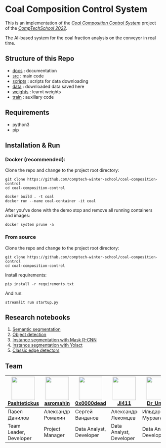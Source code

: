 # Coal Composition Control System 

This is an implementation of the [_Coal Composition Control System_](https://comptechschool.com/2022/projects/coal_cv) project of the [_CompTechSchool 2022_](https://comptechschool.com/homepage).

The AI-based system for the coal fraction analysis on the conveyor in real time.

## Structure of this Repo

- [docs](docs) : documentation
- [src](src) : main code
- [scripts](scripts) : scripts for data downloading
- [data](data) : downloaded data saved here
- [weights](weights) : learnt weights
- [train](train) : auxiliary code

## Requirements

- python3
- pip

## Installation & Run

### Docker (recommended):

Clone the repo and change to the project root directory:

```
git clone https://github.com/comptech-winter-school/coal-composition-control
cd coal-composition-control
```

```
docker build . -t coal
docker run --name coal-container -it coal
```

After you've done with the demo stop and remove all running containers and images:

```
docker system prune -a
```

### From source

Clone the repo and change to the project root directory:

```
git clone https://github.com/comptech-winter-school/coal-composition-control
cd coal-composition-control
```

Install requirements:

```
pip install -r requirements.txt
```

And run:

```
streamlit run startup.py
```

## Research notebooks

1. [Semantic segmentation](https://colab.research.google.com/drive/1HrIuBNUtr-K0jktEsmTXYDOZdR7B6iNi?usp=sharing)
2. [Object detection](https://colab.research.google.com/drive/1V3NdYkR7gqTTmzoc7LXHQPv0L4twMpGm?usp=sharing)
3. [Instance segmentation with Mask R-CNN](https://colab.research.google.com/drive/1-epExQsCQUvenJD_c4E4Ji-ZeDteg_z6?usp=sharing#scrollTo=T2ZmpAt29XzK)
4. [Instance segmentation with Yolact](https://colab.research.google.com/drive/1UM3GE05vaBJJIx657Y9X2RDoQgLaAjv6?usp=sharing)
5. [Classic edge detectors](https://colab.research.google.com/drive/1qqCTqAYwOOr5AGAJ8_fIrWTmNs8PkhTp?usp=sharing)

## Team 

| [<img src="https://avatars.githubusercontent.com/u/46760758?v=4" width="75px;"/>](https://github.com/Pashtetickus)<br>[Pashtetickus](https://github.com/Pashtetickus)</br> | [<img src="https://avatars.githubusercontent.com/u/43125377?v=4" width="75px;"/>](https://github.com/asromahin) <br>[asromahin](https://github.com/asromahin) | [<img src="https://avatars.githubusercontent.com/u/41781097?v=4" width="75px;"/>](https://github.com/0x0000dead)<br>[0x0000dead](https://github.com/0x0000dead) | [<img src="https://avatars.githubusercontent.com/u/69035428?v=4" width="75px;"/>](https://github.com/JI411)<br>[JI411](https://github.com/JI411) | [<img src="https://avatars.githubusercontent.com/u/18001464?v=4" width="75px;"/>](https://github.com/IldarMurzagaleev)<br>[Dr_Under](https://github.com/IldarMurzagaleev)</br> | [<img src="https://avatars.githubusercontent.com/u/26169258?v=4" width="75px;"/>](https://github.com/LRDPRDX)<br>[LRDPRDX](https://github.com/LRDPRDX) |
| ---   | --- | --- | --- | --- | --- |
| Павел Данилов | Александр Ромахин | Сергей Ванданов | Александр Лекомцев | Ильдар Мурзагалеев | Богдан Сикач |
| Team Leader, <br>Developer</br> | Project Manager | Data Analyst, <br>Developer</br>| Data Analyst, <br>Developer</br> | Data Analyst, <br>Developer</br> | Technical Writer |

